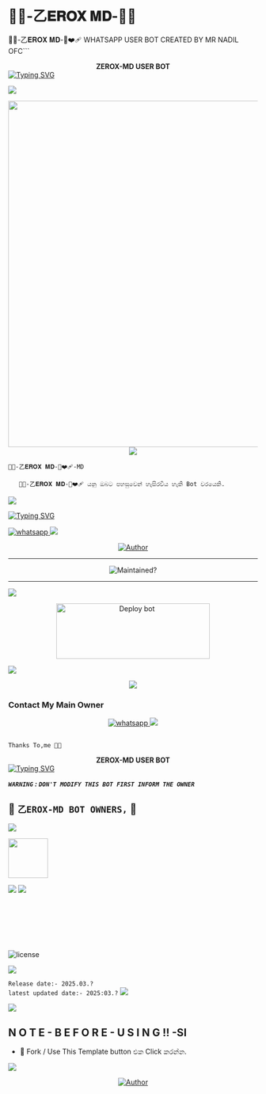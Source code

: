 #  🐼🍓-乙𝐄𝐑𝐎𝐗 𝐌𝐃-🐼🍓
🐼🍓-乙𝐄𝐑𝐎𝐗 𝐌𝐃-🐼❤️‍🩹 WHATSAPP USER BOT CREATED BY MR NADIL OFC```

<div align="center">
    <b>ZEROX-MD USER BOT</b>


<div align="left">
<a href="https://git.io/typing-svg"><img src="https://readme-typing-svg.demolab.com?font=Rubik+Dirt&size=65&pause=1000&color=F72C3F&background=FF20A500&center=true&vCenter=true&width=1000&height=150&lines=ZEROX+MD;CREATED+BY+ZEROX_MIND;NADIL+HANSAJA" alt="Typing SVG" /></a>   
</p> 

<img src="https://user-images.githubusercontent.com/73097560/115834477-dbab4500-a447-11eb-908a-139a6edaec5c.gif">
   <p align="center">
<a href="https://github.com/Nadilhansaja/ZEROX-A8/tree/main?tab=readme-ov-file">
    <img src="https://raw.githubusercontent.com/Nadilhansaja/Hello/refs/heads/main/avatars-000039043321-fkdub2-t1080x1080.jpg" width="700px">
  </a>
<img src="https://user-images.githubusercontent.com/73097560/115834477-dbab4500-a447-11eb-908a-139a6edaec5c.gif">

`🐼🍓-乙𝐄𝐑𝐎𝐗 𝐌𝐃-🐼❤️‍🩹-MD` 

       🐼🍓-乙𝐄𝐑𝐎𝐗 𝐌𝐃-🐼❤️‍🩹 යනු ඔබට පහසුවෙන් හැසිරවිය හැකි Bot වරයෙකි.

<img src="https://user-images.githubusercontent.com/73097560/115834477-dbab4500-a447-11eb-908a-139a6edaec5c.gif">

<p align="center">

  [![Typing SVG](https://readme-typing-svg.herokuapp.com?font=Rockstar-ExtraBold&color=FFFF00&lines=If+you+think+this+bot+is+not+good;deploy+another+bot+you+like;If+you+become+Question+about+bot;join+our+Whatsapp+support+group;to+solve+it+♥️)](https://git.io/typing-svg)
    
  <a aria-label="WhatsApp Supported Channel" href="https://whatsapp.com/channel/0029Vb8n2cA9mrGioPDAcJ1W" target="_blank">
    <img alt="whatsapp" src="https://img.shields.io/badge/Join Channel-25D366?style=for-the-badge&logo=whatsapp&logoColor=white" />
</a>
<img src="https://user-images.githubusercontent.com/73097560/115834477-dbab4500-a447-11eb-908a-139a6edaec5c.gif">
 
<p align="center">
    <a href="https://github.com/NADIL-HANSAJA">
        <img title="Author" src="https://img.shields.io/badge/AUTHOR-Nadil%20Hansaja-red.svg?style=for-the-badge&logo=github">
    </a>
</p>

<hr>

<p align="center">
    <img src="https://img.shields.io/badge/Maintaned%3F-Actively%20Developed-blue?style=flat-square" alt="Maintained?">
</p>

<hr>       

<img src="https://user-images.githubusercontent.com/73097560/115834477-dbab4500-a447-11eb-908a-139a6edaec5c.gif">

<p align="center">
  </a>
  <p align="center">
<a href="https://github.com/Nadilhansaja/ZEROX-A8/fork" target="blank"><img align="center" src="https://i.imgur.com/cxaSEWe.png" alt="Deploy bot" height="112" width="310" /></a>
  <div>
    

<img src="https://user-images.githubusercontent.com/73097560/115834477-dbab4500-a447-11eb-908a-139a6edaec5c.gif">

<p align="center">

<img src="https://user-images.githubusercontent.com/73097560/115834477-dbab4500-a447-11eb-908a-139a6edaec5c.gif">

### Contact My Main Owner
 <p align="center">

  <a aria-label="Owner WhatsApp Channel" href="https://wa.me/+94740952053?text=Hey_Nadil_🤍" target="_blank">
    <img alt="whatsapp" src="https://img.shields.io/badge/WhatsApp Owner-25D366?style=for-the-badge&logo=whatsapp&logoColor=white" />
  </a>


<img src="https://user-images.githubusercontent.com/73097560/115834477-dbab4500-a447-11eb-908a-139a6edaec5c.gif">

<h2 align="center"> 
</h2>

`Thanks To,me 🐼🍓`
<div align="center">
    <b>ZEROX-MD USER BOT</b>


<div align="left">
<a href="https://git.io/typing-svg"><img src="https://readme-typing-svg.demolab.com?font=Rubik+Dirt&size=65&pause=1000&color=F72C3F&background=FF20A500&center=true&vCenter=true&width=1000&height=150&lines=ZEROX+MD;WELLCOME+TO;WHATSAPP+BOT" alt="Typing SVG" /></a>   
</p> 


***`WARNING` : `DON'T MODIFY THIS BOT FIRST INFORM THE OWNER`***
## 👑 **`乙EROX-MD BOT OWNERS,`** 👑

</a>
<img src="https://user-images.githubusercontent.com/73097560/115834477-dbab4500-a447-11eb-908a-139a6edaec5c.gif">


   <a href="https://raw.githubusercontent.com/Nadilhansaja/Hello/refs/heads/main/IMG-20250223-WA0019.jpg"><img src="" width=80 height=80></a>   



 </a>
<img src="https://user-images.githubusercontent.com/73097560/115834477-dbab4500-a447-11eb-908a-139a6edaec5c.gif">

       

<img src="https://user-images.githubusercontent.com/73097560/115834477-dbab4500-a447-11eb-908a-139a6edaec5c.gif">

<p align="center">




<br>
<br>
<br>
<br>
<br>


![license](https://img.shields.io/github/license/ZEROXLK/ZEROX-MD?color=green&label=License&style=plastic)

<img src="https://user-images.githubusercontent.com/73097560/115834477-dbab4500-a447-11eb-908a-139a6edaec5c.gif">

<p align="center">

`Release date:- 2025.03.?`
<br>
`latest updated date:- 2025:03.?`
</a>
<img src="https://user-images.githubusercontent.com/73097560/115834477-dbab4500-a447-11eb-908a-139a6edaec5c.gif">

       

<img src="https://user-images.githubusercontent.com/73097560/115834477-dbab4500-a447-11eb-908a-139a6edaec5c.gif">

<p align="center">

<h2> N O T E - B E F O R E - U S I N G !! -SI</h2>
<ul>
    <li>🔹 </code>Fork</code> / Use This </code>Template</code> button එක Click කරන්න.</li>
</ul>
</a>
<img src="https://user-images.githubusercontent.com/73097560/115834477-dbab4500-a447-11eb-908a-139a6edaec5c.gif">
 
<p align="center">
    <a href="https://github.com/NADIL-HANSAJA">
        <img title="Author" src="https://img.shields.io/badge/AUTHOR-Nadil%20Hansaja-red.svg?style=for-the-badge&logo=github">
